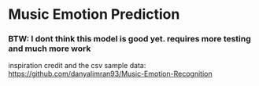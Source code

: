 # Music Emotion Prediction
### BTW: I dont think this model is good yet. requires more testing and much more work

inspiration credit and the csv sample data: https://github.com/danyalimran93/Music-Emotion-Recognition

